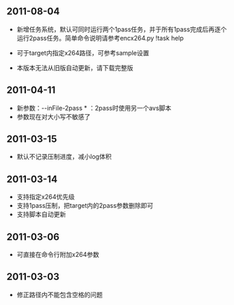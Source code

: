 ## 2011-08-04

* 新增任务系统，默认可同时运行两个1pass任务，并于所有1pass完成后再逐个运行2pass任务。简单命令说明请参考encx264.py !task help
* 可于target内指定x264路径，可参考sample设置

* 本版本无法从旧版自动更新，请下载完整版

## 2011-04-11

* 新参数：--inFile-2pass * ：2pass时使用另一个avs脚本
* 参数现在对大小写不敏感了

## 2011-03-15

* 默认不记录压制进度，减小log体积

## 2011-03-14

* 支持指定x264优先级
* 支持1pass压制，把target内的2pass参数删除即可
* 支持脚本自动更新

## 2011-03-06

* 可直接在命令行附加x264参数

## 2011-03-03

* 修正路径内不能包含空格的问题
